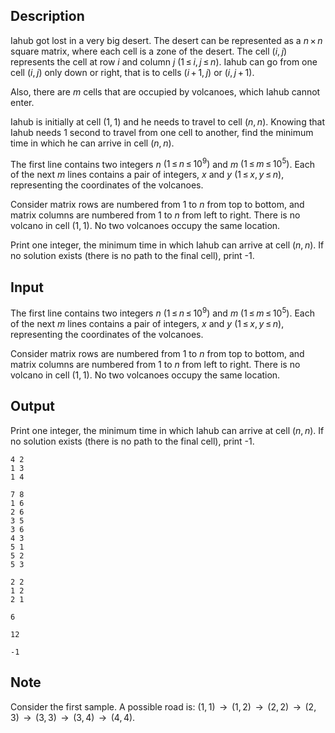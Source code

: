## Description

<div><p>Iahub got lost in a very big desert. The desert can be represented as a <span class="tex-span"><i>n</i> × <i>n</i></span> square matrix, where each cell is a zone of the desert. The cell <span class="tex-span">(<i>i</i>, <i>j</i>)</span> represents the cell at row <span class="tex-span"><i>i</i></span> and column <span class="tex-span"><i>j</i></span> <span class="tex-span">(1 ≤ <i>i</i>, <i>j</i> ≤ <i>n</i>)</span>. Iahub can go from one cell <span class="tex-span">(<i>i</i>, <i>j</i>)</span> only down or right, that is to cells <span class="tex-span">(<i>i</i> + 1, <i>j</i>)</span> or <span class="tex-span">(<i>i</i>, <i>j</i> + 1)</span>. </p><p>Also, there are <span class="tex-span"><i>m</i></span> cells that are occupied by volcanoes, which Iahub cannot enter. </p><p>Iahub is initially at cell <span class="tex-span">(1, 1)</span> and he needs to travel to cell <span class="tex-span">(<i>n</i>, <i>n</i>)</span>. Knowing that Iahub needs <span class="tex-span">1</span> second to travel from one cell to another, find the minimum time in which he can arrive in cell <span class="tex-span">(<i>n</i>, <i>n</i>)</span>.</p></div><div class="input-specification"><p>The first line contains two integers <span class="tex-span"><i>n</i></span> <span class="tex-span">(1 ≤ <i>n</i> ≤ 10<sup class="upper-index">9</sup>)</span> and <span class="tex-span"><i>m</i></span> <span class="tex-span">(1 ≤ <i>m</i> ≤ 10<sup class="upper-index">5</sup>)</span>. Each of the next <span class="tex-span"><i>m</i></span> lines contains a pair of integers, <span class="tex-span"><i>x</i></span> and <span class="tex-span"><i>y</i></span> <span class="tex-span">(1 ≤ <i>x</i>, <i>y</i> ≤ <i>n</i>)</span>, representing the coordinates of the volcanoes.</p><p>Consider matrix rows are numbered from 1 to <span class="tex-span"><i>n</i></span> from top to bottom, and matrix columns are numbered from 1 to <span class="tex-span"><i>n</i></span> from left to right. There is no volcano in cell <span class="tex-span">(1, 1)</span>. No two volcanoes occupy the same location. </p></div><div class="output-specification"><p>Print one integer, the minimum time in which Iahub can arrive at cell <span class="tex-span">(<i>n</i>, <i>n</i>)</span>. If no solution exists (there is no path to the final cell), print -1.</p></div>

## Input

<p>The first line contains two integers <span class="tex-span"><i>n</i></span> <span class="tex-span">(1 ≤ <i>n</i> ≤ 10<sup class="upper-index">9</sup>)</span> and <span class="tex-span"><i>m</i></span> <span class="tex-span">(1 ≤ <i>m</i> ≤ 10<sup class="upper-index">5</sup>)</span>. Each of the next <span class="tex-span"><i>m</i></span> lines contains a pair of integers, <span class="tex-span"><i>x</i></span> and <span class="tex-span"><i>y</i></span> <span class="tex-span">(1 ≤ <i>x</i>, <i>y</i> ≤ <i>n</i>)</span>, representing the coordinates of the volcanoes.</p><p>Consider matrix rows are numbered from 1 to <span class="tex-span"><i>n</i></span> from top to bottom, and matrix columns are numbered from 1 to <span class="tex-span"><i>n</i></span> from left to right. There is no volcano in cell <span class="tex-span">(1, 1)</span>. No two volcanoes occupy the same location. </p>

## Output

<p>Print one integer, the minimum time in which Iahub can arrive at cell <span class="tex-span">(<i>n</i>, <i>n</i>)</span>. If no solution exists (there is no path to the final cell), print -1.</p>





```input1
4 2
1 3
1 4

```




```input2
7 8
1 6
2 6
3 5
3 6
4 3
5 1
5 2
5 3

```




```input3
2 2
1 2
2 1

```




```output1
6

```




```output2
12

```




```output3
-1

```



## Note

<p>Consider the first sample. A possible road is: <span class="tex-span">(1, 1)</span> <span class="tex-span"> → </span> <span class="tex-span">(1, 2)</span> <span class="tex-span"> → </span> <span class="tex-span">(2, 2)</span> <span class="tex-span"> → </span> <span class="tex-span">(2, 3)</span> <span class="tex-span"> → </span> <span class="tex-span">(3, 3)</span> <span class="tex-span"> → </span> <span class="tex-span">(3, 4)</span> <span class="tex-span"> → </span> <span class="tex-span">(4, 4)</span>.</p>
